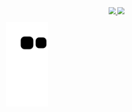 <div align="center">
  
  
 <div align="center">
  <a href="https://github.com/minjidays">
  <img height="180em" src="https://github-readme-stats.vercel.app/api?username=minjidays&show_icons=true&theme=dracula&include_all_commits=true&count_private=true"/>
  <img height="180em" src="https://github-readme-stats.vercel.app/api/top-langs/?username=rafaballerini&layout=compact&langs_count=7&theme=dracula"/>
  
  
 </div>
      
</div>
   
  ![Snake animation](https://github.com/rafaballerini/rafaballerini/blob/output/github-contribution-grid-snake.svg)
 
</div>
  
  
  
</div>

